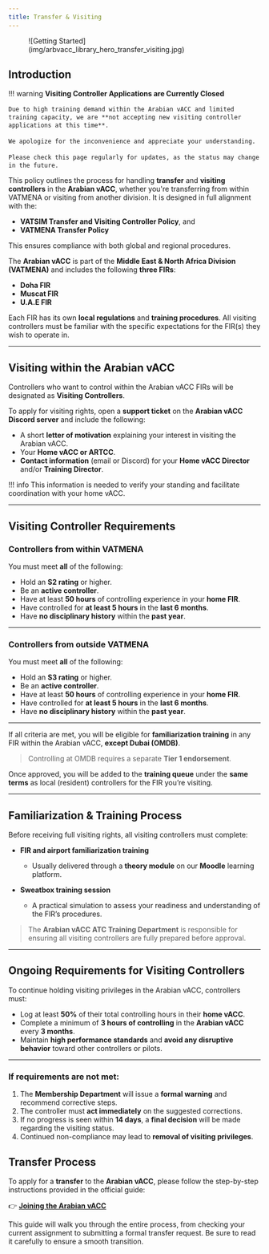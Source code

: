 ```yaml
---
title: Transfer & Visiting
---
```

<figure markdown>
![Getting Started](img/arbvacc_library_hero_transfer_visiting.jpg)
</figure>

## Introduction

!!! warning
    **Visiting Controller Applications are Currently Closed**

    Due to high training demand within the Arabian vACC and limited training capacity, we are **not accepting new visiting controller applications at this time**.

    We apologize for the inconvenience and appreciate your understanding.

    Please check this page regularly for updates, as the status may change in the future.


This policy outlines the process for handling **transfer** and **visiting controllers** in the **Arabian vACC**, whether you're transferring from within VATMENA or visiting from another division. It is designed in full alignment with the:

- **VATSIM Transfer and Visiting Controller Policy**, and
- **VATMENA Transfer Policy**

This ensures compliance with both global and regional procedures.

The **Arabian vACC** is part of the **Middle East & North Africa Division (VATMENA)** and includes the following **three FIRs**:

- **Doha FIR**
- **Muscat FIR**
- **U.A.E FIR**

Each FIR has its own **local regulations** and **training procedures**. All visiting controllers must be familiar with the specific expectations for the FIR(s) they wish to operate in.

---

## Visiting within the Arabian vACC

Controllers who want to control within the Arabian vACC FIRs will be designated as **Visiting Controllers**.

To apply for visiting rights, open a **support ticket** on the **Arabian vACC Discord server** and include the following:

- A short **letter of motivation** explaining your interest in visiting the Arabian vACC.
- Your **Home vACC or ARTCC**.
- **Contact information** (email or Discord) for your **Home vACC Director** and/or **Training Director**.

!!! info
    This information is needed to verify your standing and facilitate coordination with your home vACC.

---

## Visiting Controller Requirements

### Controllers from **within VATMENA**

You must meet **all** of the following:

- Hold an **S2 rating** or higher.
- Be an **active controller**.
- Have at least **50 hours** of controlling experience in your **home FIR**.
- Have controlled for **at least 5 hours** in the **last 6 months**.
- Have **no disciplinary history** within the **past year**.

---

### Controllers from **outside VATMENA**

You must meet **all** of the following:

- Hold an **S3 rating** or higher.
- Be an **active controller**.
- Have at least **50 hours** of controlling experience in your **home FIR**.
- Have controlled for **at least 5 hours** in the **last 6 months**.
- Have **no disciplinary history** within the **past year**.

---

If all criteria are met, you will be eligible for **familiarization training** in any FIR within the Arabian vACC, **except Dubai (OMDB)**.  
> Controlling at OMDB requires a separate **Tier 1 endorsement**.

Once approved, you will be added to the **training queue** under the **same terms** as local (resident) controllers for the FIR you’re visiting.

---

## Familiarization & Training Process

Before receiving full visiting rights, all visiting controllers must complete:

- **FIR and airport familiarization training**  
  - Usually delivered through a **theory module** on our **Moodle** learning platform.
  
- **Sweatbox training session**  
  - A practical simulation to assess your readiness and understanding of the FIR’s procedures.

> The **Arabian vACC ATC Training Department** is responsible for ensuring all visiting controllers are fully prepared before approval.

---

## Ongoing Requirements for Visiting Controllers

To continue holding visiting privileges in the Arabian vACC, controllers must:

- Log at least **50%** of their total controlling hours in their **home vACC**.
- Complete a minimum of **3 hours of controlling** in the **Arabian vACC** every **3 months**.
- Maintain **high performance standards** and **avoid any disruptive behavior** toward other controllers or pilots.

---

### If requirements are not met:

1. The **Membership Department** will issue a **formal warning** and recommend corrective steps.
2. The controller must **act immediately** on the suggested corrections.
3. If no progress is seen within **14 days**, a **final decision** will be made regarding the visiting status.
4. Continued non-compliance may lead to **removal of visiting privileges**.


## Transfer Process
To apply for a **transfer** to the **Arabian vACC**, please follow the step-by-step instructions provided in the official guide:

👉 [**Joining the Arabian vACC**](https://library.arabian-vacc.com/getting_started/joining_arabian/)

This guide will walk you through the entire process, from checking your current assignment to submitting a formal transfer request. Be sure to read it carefully to ensure a smooth transition.